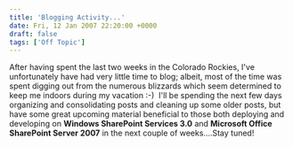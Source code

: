 ```yaml
---
title: 'Blogging Activity...'
date: Fri, 12 Jan 2007 22:20:00 +0000
draft: false
tags: ['Off Topic']
---
```


After having spent the last two weeks in the Colorado Rockies, I've unfortunately have had very little time to blog; albeit, most of the time was spent digging out from the numerous blizzards which seem determined to keep me indoors during my vacation :-)  I'll be spending the next few days organizing and consolidating posts and cleaning up some older posts, but have some great upcoming material beneficial to those both deploying and developing on **Windows SharePoint Services 3.0** and **Microsoft Office SharePoint Server 2007** in the next couple of weeks....Stay tuned!